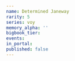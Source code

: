 ```yaml
---
name: Determined Janeway
rarity: 5
series: voy
memory_alpha: ''
bigbook_tier:
events:
in_portal:
published: false
---
```

